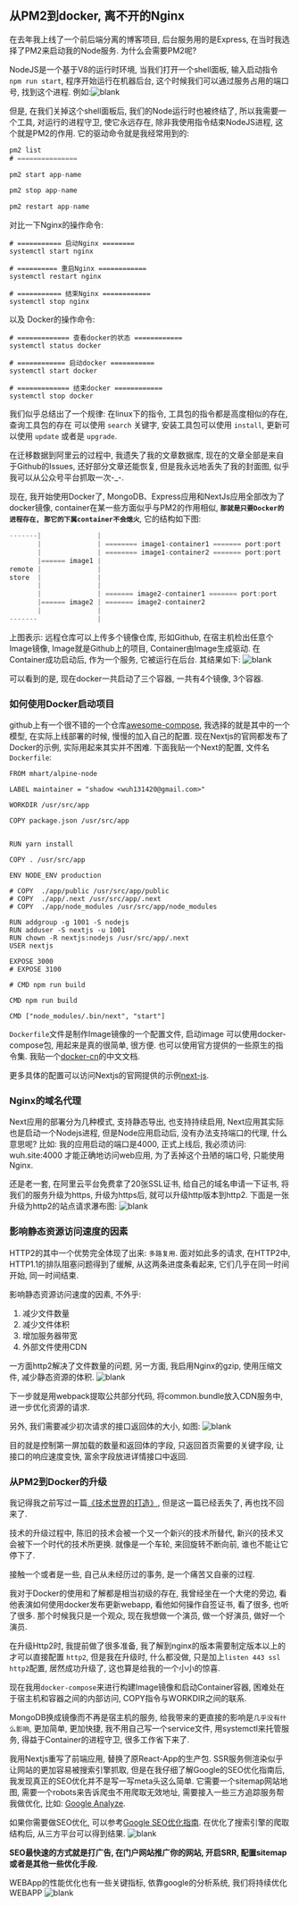 ## 从PM2到docker, 离不开的Nginx

在去年我上线了一个前后端分离的博客项目, 后台服务用的是Express, 在当时我选择了PM2来启动我的Node服务. 为什么会需要PM2呢?

NodeJS是一个基于V8的运行时环境, 当我们打开一个shell面板, 输入启动指令 `npm run start`, 程序开始运行在机器后台, 这个时候我们可以通过服务占用的端口号, 找到这个进程. 例如:![blank][1]

但是, 在我们关掉这个shell面板后, 我们的Node运行时也被终结了, 所以我需要一个工具, 对运行的进程守卫, 使它永远存在, 除非我使用指令结束NodeJS进程, 这个就是PM2的作用. 它的驱动命令就是我经常用到的: 
```javascript
pm2 list
# ===============

pm2 start app-name

pm2 stop app-name

pm2 restart app-name
``` 

对比一下Nginx的操作命令:
```shell
# =========== 启动Nginx ========
systemctl start nginx

# ========== 重启Nginx ============
systemctl restart nginx

# =========== 结束Nginx ============
systemctl stop nginx
```

以及 Docker的操作命令:
```shell
# ============= 查看docker的状态 ============
systemctl status docker

# ============ 启动docker ===========
systemctl start docker

# ============= 结束docker ============
systemctl stop docker
```

我们似乎总结出了一个规律: 在linux下的指令, 工具包的指令都是高度相似的存在, 查询工具包的存在 可以使用 `search` 关键字, 安装工具包可以使用 `install`, 更新可以使用 `update` 或者是 `upgrade`.


在迁移数据到阿里云的过程中, 我遗失了我的文章数据库, 现在的文章全部是来自于Github的Issues, 还好部分文章还能恢复, 但是我永远地丢失了我的封面图, 似乎我可以从公众号平台抓取一次-_-.

现在, 我开始使用Docker了, MongoDB、Express应用和NextJs应用全部改为了docker镜像, container在某一些方面似乎与PM2的作用相似, **`那就是只要Docker的进程存在, 那它的下属container不会熄火`**, 它的结构如下图:
```javascript
-------|              |
       |              | ======== image1-container1 ======= port:port
       |              | ======== image1-container2 ======= port:port
       |====== image1 |
remote |              |
store  |              |
       |              |
       |              | ======= image2-container1 ======= port:port
       |====== image2 | ======= image2-container2
       |              |
-------               |
```

上图表示: 远程仓库可以上传多个镜像仓库, 形如Github, 在宿主机检出任意个Image镜像, Image就是Github上的项目, Container由Image生成驱动. 在Container成功启动后, 作为一个服务, 它被运行在后台. 其结果如下:
![blank][2]

可以看到的是, 现在docker一共启动了三个容器, 一共有4个镜像, 3个容器.

### 如何使用Docker启动项目
github上有一个很不错的一个仓库[awesome-compose], 我选择的就是其中的一个模型, 在实际上线部署的时候, 慢慢的加入自己的配置. 现在Nextjs的官网都发布了Docker的示例, 实际用起来其实并不困难. 下面我贴一个Next的配置, 文件名 `Dockerfile`:

```shell
FROM mhart/alpine-node

LABEL maintainer = "shadow <wuh131420@gmail.com>"

WORKDIR /usr/src/app

COPY package.json /usr/src/app


RUN yarn install

COPY . /usr/src/app

ENV NODE_ENV production

# COPY  ./app/public /usr/src/app/public
# COPY  ./app/.next /usr/src/app/.next
# COPY  ./app/node_modules /usr/src/app/node_modules

RUN addgroup -g 1001 -S nodejs
RUN adduser -S nextjs -u 1001
RUN chown -R nextjs:nodejs /usr/src/app/.next
USER nextjs

EXPOSE 3000
# EXPOSE 3100

# CMD npm run build

CMD npm run build

CMD ["node_modules/.bin/next", "start"]

```

`Dockerfile`文件是制作Image镜像的一个配置文件, 启动image 可以使用docker-compose包, 用起来是真的很简单, 很方便. 也可以使用官方提供的一些原生的指令集. 我贴一个[docker-cn]的中文文档.

更多具体的配置可以访问Nextjs的官网提供的示例[next-js].

### Nginx的域名代理

Next应用的部署分为几种模式, 支持静态导出, 也支持持续启用, Next应用其实际也是启动一个Nodejs进程, 但是Node应用启动后, 没有办法支持端口的代理, 什么意思呢? 比如: 我的应用启动的端口是4000, 正式上线后, 我必须访问: wuh.site:4000 才能正确地访问web应用, 为了丢掉这个丑陋的端口号, 只能使用Nginx.

还是老一套, 在阿里云平台免费拿了20张SSL证书, 给自己的域名申请一下证书, 将我们的服务升级为https, 升级为https后, 就可以升级http版本到http2. 下面是一张升级为http2的站点请求瀑布图:
![blank][http2]

### 影响静态资源访问速度的因素

HTTP2的其中一个优势完全体现了出来: `多路复用`. 面对如此多的请求, 在HTTP2中, HTTP1.1的排队阻塞问题得到了缓解, 从这两条进度条看起来, 它们几乎在同一时间开始, 同一时间结束. 

影响静态资源访问速度的因素, 不外乎:
1. 减少文件数量
2. 减少文件体积
3. 增加服务器带宽
4. 外部文件使用CDN

一方面http2解决了文件数量的问题, 另一方面, 我启用Nginx的gzip, 使用压缩文件, 减少静态资源的体积. ![blank][gzip]

下一步就是用webpack提取公共部分代码, 将common.bundle放入CDN服务中, 进一步优化资源的请求.

另外, 我们需要减少初次请求的接口返回体的大小, 如图: ![blank][response] 

目的就是控制第一屏加载的数量和返回体的字段, 只返回首页需要的关键字段, 让接口的响应速度变快, 富余字段放进详情接口中返回. 


### 从PM2到Docker的升级
我记得我之前写过一篇[《技术世界的打造》][https], 但是这一篇已经丢失了, 再也找不回来了.

技术的升级过程中, 陈旧的技术会被一个又一个新兴的技术所替代, 新兴的技术又会被下一个时代的技术所更换. 就像是一个车轮, 来回旋转不断向前, 谁也不能让它停下了.

接触一个或者是一些, 自己从未经历过的事务, 是一个痛苦又自豪的过程.

我对于Docker的使用和了解都是相当初级的存在, 我曾经坐在一个大佬的旁边, 看他表演如何使用docker发布更新webapp, 看他如何操作自签证书, 看了很多, 也听了很多. 那个时候我只是一个观众, 现在我想做一个演员, 做一个好演员, 做好一个演员.

在升级Http2时, 我提前做了很多准备, 我了解到nginx的版本需要制定版本以上的才可以直接配置 `http2`, 但是我在升级时, 什么都没做, 只是加上`listen 443 ssl http2`配置, 居然成功升级了, 这也算是给我的一个小小的惊喜. 

现在我用`docker-compose`来进行构建Image镜像和启动Container容器, 困难处在于宿主机和容器之间的内部访问, COPY指令与WORKDIR之间的联系.

MongoDB换成镜像而不再是宿主机的服务, 给我带来的更直接的影响是`几乎没有什么影响`, 更加简单, 更加快捷, 我不用自己写一个service文件, 用systemctl来托管服务, 得益于Container的进程守卫, 很多工作省下来了.

我用Nextjs重写了前端应用, 替换了原React-App的生产包. SSR服务侧渲染似乎让网站的更加容易被搜索引擎抓取, 但是在我仔细了解Google的SEO优化指南后, 我发现真正的SEO优化并不是写一写meta头这么简单. 它需要一个sitemap网站地图, 需要一个robots来告诉爬虫不用爬取无效地址, 需要接入一些三方追踪服务帮我做优化, 比如: [Google Analyze][googleAnalyzies].

如果你需要做SEO优化, 可以参考[Google SEO优化指南][googleSEOPDF]. 在优化了搜索引擎的爬取结构后, 从三方平台可以得到结果. ![blank][sitemap]

**SEO最快速的方式就是打广告, 在门户网站推广你的网站, 开启SRR, 配置sitemap或者是其他一些优化手段.**

WEBApp的性能优化也有一些关键指标, 依靠google的分析系统, 我们将持续优化WEBAPP
![blank][perfamance]


[1]: https://src.wuh.site/2021-03-17/lsof.png
[2]: https://src.wuh.site/2021-03-17/docker-status.png
[awesome-compose]: https://github.com/docker/awesome-compose
[next-js]: https://nextjs.org/docs/deployment
[docker-cn]: https://yeasy.gitbook.io/docker_practice/compose/introduction
[http2]: https://src.wuh.site/2021-03-17/http2.png
[gzip]: https://src.wuh.site/2021-03-17/nginx_gzip.png
[response]: https://src.wuh.site/2021-03-17/response.png
[https]: https://wuh.site
[googleAnalyzies]: https://analytics.google.com/
[googleSEOPDF]: https://static.googleusercontent.com/media/www.google.com/zh-CN//intl/zh-CN/webmasters/docs/search-engine-optimization-starter-guide-zh-cn.pdf
[sitemap]: https://src.wuh.site/2021-03-17/sitemap.png
[perfamance]: https://src.wuh.site/2021-03-17/perfamence.png